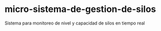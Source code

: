 # micro-sistema-de-gestion-de-silos
Sistema para monitoreo de nivel y capacidad de silos en tiempo real
